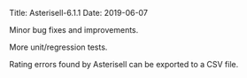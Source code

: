 Title: Asterisell-6.1.1
Date: 2019-06-07

Minor bug fixes and improvements.

More unit/regression tests.

Rating errors found by Asterisell can be exported to a CSV file.
